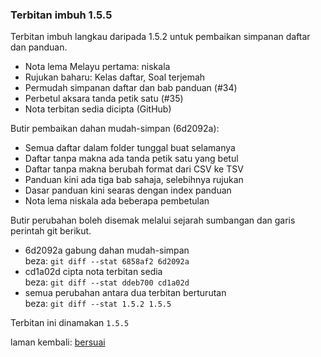 ---
---

### Terbitan imbuh 1.5.5

Terbitan imbuh langkau daripada 1.5.2 untuk pembaikan
simpanan daftar dan panduan.

- Nota lema Melayu pertama: niskala
- Rujukan baharu: Kelas daftar, Soal terjemah
- Permudah simpanan daftar dan bab panduan (#34)
- Perbetul aksara tanda petik satu (#35)
- Nota terbitan sedia dicipta (GitHub)

Butir pembaikan dahan mudah-simpan (6d2092a):

- Semua daftar dalam folder tunggal buat selamanya
- Daftar tanpa makna ada tanda petik satu yang betul
- Daftar tanpa makna berubah format dari CSV ke TSV
- Panduan kini ada tiga bab sahaja, selebihnya rujukan
- Dasar panduan kini searas dengan index panduan
- Nota lema niskala ada beberapa pembetulan

Butir perubahan boleh disemak melalui sejarah sumbangan
dan garis perintah git berikut.

- 6d2092a gabung dahan mudah-simpan  
beza: `git diff --stat 6858af2 6d2092a`
- cd1a02d cipta nota terbitan sedia  
beza: `git diff --stat ddeb700 cd1a02d`
- semua perubahan antara dua terbitan berturutan  
beza: `git diff --stat 1.5.2 1.5.5`

Terbitan ini dinamakan `1.5.5`

laman kembali: [bersuai][0]

  [0]: ../bersuai.md
